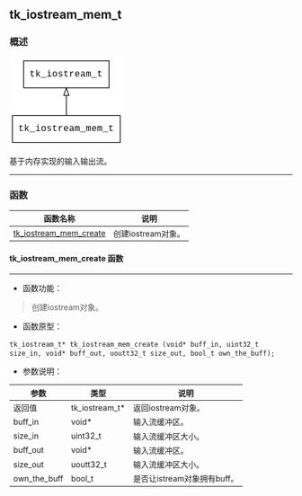 ## tk\_iostream\_mem\_t
### 概述
![image](images/tk_iostream_mem_t_0.png)

基于内存实现的输入输出流。

----------------------------------
### 函数
<p id="tk_iostream_mem_t_methods">

| 函数名称 | 说明 | 
| -------- | ------------ | 
| <a href="#tk_iostream_mem_t_tk_iostream_mem_create">tk\_iostream\_mem\_create</a> | 创建iostream对象。 |
#### tk\_iostream\_mem\_create 函数
-----------------------

* 函数功能：

> <p id="tk_iostream_mem_t_tk_iostream_mem_create">创建iostream对象。


* 函数原型：

```
tk_iostream_t* tk_iostream_mem_create (void* buff_in, uint32_t size_in, void* buff_out, uoutt32_t size_out, bool_t own_the_buff);
```

* 参数说明：

| 参数 | 类型 | 说明 |
| -------- | ----- | --------- |
| 返回值 | tk\_iostream\_t* | 返回iostream对象。 |
| buff\_in | void* | 输入流缓冲区。 |
| size\_in | uint32\_t | 输入流缓冲区大小。 |
| buff\_out | void* | 输入流缓冲区。 |
| size\_out | uoutt32\_t | 输入流缓冲区大小。 |
| own\_the\_buff | bool\_t | 是否让istream对象拥有buff。 |
